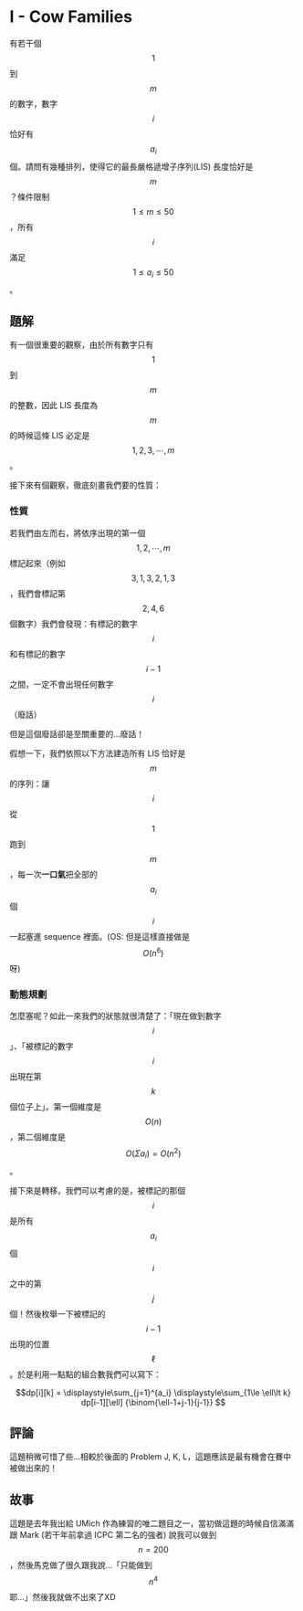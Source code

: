 # I - Cow Families

有若干個 $$1$$ 到 $$m$$ 的數字，數字 $$i$$ 恰好有 $$a_i$$ 個。請問有幾種排列，使得它的最長嚴格遞增子序列(LIS) 長度恰好是 $$m$$？條件限制 $$1\le m\le 50$$，所有 $$i$$ 滿足 $$1\le a_i\le 50$$。

## 題解

有一個很重要的觀察，由於所有數字只有 $$1$$ 到 $$m$$ 的整數，因此 LIS 長度為 $$m$$ 的時候這條 LIS 必定是 $$1, 2, 3, \cdots, m$$。

接下來有個觀察，徹底刻畫我們要的性質：

### 性質

若我們由左而右，將依序出現的第一個 $$1, 2, \cdots, m$$ 標記起來（例如 $$3, 1, 3, 2, 1, 3$$，我們會標記第 $$2, 4, 6$$ 個數字）我們會發現：有標記的數字 $$i$$ 和有標記的數字 $$i-1$$ 之間，一定不會出現任何數字 $$i$$（廢話）

但是這個廢話卻是至關重要的...廢話！

假想一下，我們依照以下方法建造所有 LIS 恰好是 $$m$$ 的序列：讓 $$i$$ 從 $$1$$ 跑到 $$m$$，每一次**一口氣**把全部的 $$a_i$$ 個 $$i$$ 一起塞進 sequence 裡面。(OS: 但是這樣直接做是 $$O(n^6)$$ 呀)

### 動態規劃

怎麼塞呢？如此一來我們的狀態就很清楚了：「現在做到數字 $$i$$」、「被標記的數字 $$i$$ 出現在第 $$k$$ 個位子上」。第一個維度是 $$O(n)$$，第二個維度是 $$O(\Sigma a_i) = O(n^2)$$。

接下來是轉移，我們可以考慮的是，被標記的那個 $$i$$ 是所有 $$a_i$$ 個 $$i$$ 之中的第 $$j$$ 個！然後枚舉一下被標記的 $$i-1$$ 出現的位置 $$\ell$$。於是利用一點點的組合數我們可以寫下：

$$dp[i][k] = \displaystyle\sum_{j=1}^{a_i} \displaystyle\sum_{1\le \ell\lt k} dp[i-1][\ell] {\binom{\ell-1+j-1}{j-1}}
$$

## 評論

這題稍微可惜了些...相較於後面的 Problem J, K, L，這題應該是最有機會在賽中被做出來的！

## 故事

這題是去年我出給 UMich 作為練習的唯二題目之一，當初做這題的時候自信滿滿跟 Mark (若干年前拿過 ICPC 第二名的強者) 說我可以做到 $$n=200$$，然後馬克做了很久跟我說...「只能做到 $$n^4$$ 耶...」然後我就做不出來了XD